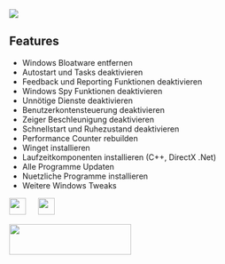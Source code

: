 <img src="https://github.com/Marvin700/Windows_Optimisation_Pack/blob/main/_Files/Titelbild.png"> 

## Features
* Windows Bloatware entfernen
* Autostart und Tasks deaktivieren
* Feedback und Reporting Funktionen deaktivieren
* Windows Spy Funktionen deaktivieren
* Unnötige Dienste deaktivieren
* Benutzerkontensteuerung deaktivieren
* Zeiger Beschleunigung deaktivieren
* Schnellstart und Ruhezustand deaktivieren
* Performance Counter rebuilden
* Winget installieren
* Laufzeitkomponenten installieren (C++, DirectX .Net)
* Alle Programme Updaten
* Nuetzliche Programme installieren
* Weitere Windows Tweaks

<img src="https://upload.wikimedia.org/wikipedia/commons/0/05/Windows_10_Logo.svg" height="30px"/> &emsp; <img src="https://upload.wikimedia.org/wikipedia/commons/e/e6/Windows_11_logo.svg" height="30px"/>

<a href="https://github.com/Marvin700/Windows_Optimisation_Pack/releases/latest"><img src="https://raw.githubusercontent.com/farag2/Sophia-Script-for-Windows/master/img/SSdownloadbutton.svg" width=220px height=55px></a>

